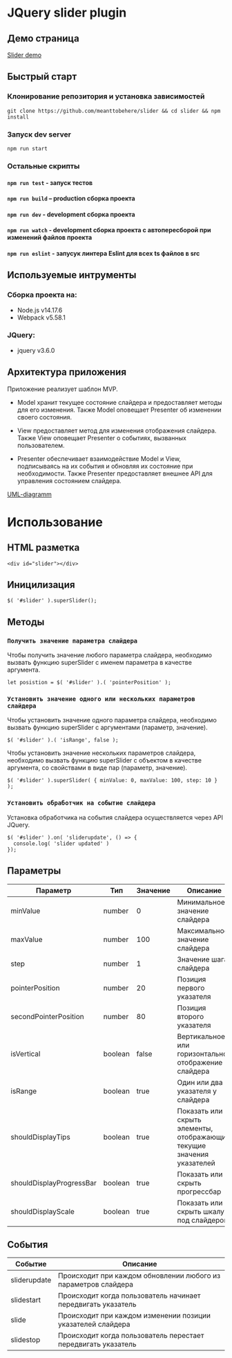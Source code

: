 # JQuery slider plugin

## Демо страница

<a href='https://meanttobehere.github.io/slider/dist/demo/index.html' target='_blank'>Slider demo</a>

## Быстрый старт

### Клонирование репозитория и установка зависимостей

```
git clone https://github.com/meanttobehere/slider && cd slider && npm install
```

### Запуск dev server

```
npm run start
```

### Остальные скрипты

#### `npm run test` - запуск тестов

#### `npm run build` – production сборка проекта

#### `npm run dev` - development сборка проекта

#### `npm run watch` - development сборка проекта с автопересборой при изменений файлов проекта

#### `npm run eslint` - запусук линтера Eslint для всех ts файлов в src

## Используемые интрументы

### Сборка проекта на:

- Node.js v14.17.6
- Webpack v5.58.1

### JQuery:

- jquery v3.6.0

## Архитектура приложения
  Приложение реализует шаблон MVP.

- Model хранит текущее состояние слайдера и предоставляет методы для его изменения. Также Model оповещает Presenter об изменении своего состояния.

- View предоставляет метод для изменения отображения слайдера. Также View оповещает Presenter о событиях, вызванных пользователем.

- Presenter обеспечивает взаимодействие Model и View, подписываясь на их события и обновляя их состояние при необходимости. Также Presenter предоставляет внешнее API для управления состоянием слайдера.

<a href='uml.drawio.png' target='_blank'>UML-diagramm</a>

# Использование

## HTML разметка

```
<div id="slider"></div>
```

## Иницилизация

```
$( '#slider' ).superSlider();
```

## Методы

### `Получить значение параметра слайдера`

Чтобы получить значение любого параметра слайдера, необходимо вызвать функцию superSlider с именем параметра в качестве аргумента.

```
let posistion = $( '#slider' ).( 'pointerPosition' );
```

### `Установить значение одного или нескольких параметров слайдера`

Чтобы установить значение одного параметра слайдера, необходимо вызвать функцию superSlider с аргументами (параметр, значение).

```
$( '#slider' ).( 'isRange', false );
```

Чтобы установить значение нескольких параметров слайдера, необходимо вызвать функцию superSlider с объектом в качестве аргумента, со свойствами в виде пар (параметр, значение).

```
$( '#slider' ).superSlider( { minValue: 0, maxValue: 100, step: 10 } );
```

### `Установить обработчик на событие слайдера`

Установка обработчика на события слайдера осуществляется через API JQuery.

```
$( '#slider' ).on( 'sliderupdate', () => {
  console.log( 'slider updated' )
});
```

## Параметры

| Параметр                 | Тип     | Значение | Описание |
| ------------------------ | ------- | ------- | ----------- |
| minValue                 | number  | 0       | Минимальное значение слайдера |
| maxValue                 | number  | 100     | Максимальное значение слайдера |
| step                     | number  | 1       | Значение шага слайдера |
| pointerPosition          | number  | 20      | Позиция первого указателя |
| secondPointerPosition    | number  | 80      | Позиция второго указателя |
| isVertical               | boolean | false   | Вертикальное или горизонтальное отображение слайдера |
| isRange                  | boolean | true    | Один или два указателя у слайдера |
| shouldDisplayTips        | boolean | true    | Показать или скрыть элементы, отображающие текущие значения указателей |
| shouldDisplayProgressBar | boolean | true    | Показать или скрыть прогрессбар |
| shouldDisplayScale       | boolean | true    | Показать или скрыть шкалу под слайдером |

## События

| Событие      | Описание     |
| ------------ |  ----------- |
| sliderupdate | Происходит при каждом обновлении любого из параметров слайдера  |
| slidestart   | Происходит когда пользователь начинает передвигать указатель |
| slide        | Происходит при каждом изменении позиции указателей слайдера |
| slidestop    | Происходит когда пользователь перестает передвигать указатель |